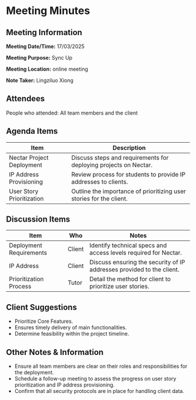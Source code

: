 # Meeting Minutes

## Meeting Information

**Meeting Date/Time:** 17/03/2025

**Meeting Purpose:** Sync Up  

**Meeting Location:** online meeting

**Note Taker:** Lingziluo Xiong

## Attendees

People who attended: All team members and the client


## Agenda Items
| Item                      | Description                                                         |
| ------------------------- | ------------------------------------------------------------------- |
| Nectar Project Deployment | Discuss steps and requirements for deploying projects on Nectar.    |
| IP Address Provisioning   | Review process for students to provide IP addresses to clients.     |
| User Story Prioritization | Outline the importance of prioritizing user stories for the client. |


## Discussion Items
| Item                    | Who    | Notes                                                                 |
| ----------------------- | ------ | --------------------------------------------------------------------- |
| Deployment Requirements | Client | Identify technical specs and access levels required for Nectar.       |
| IP Address              | Client | Discuss ensuring the security of IP addresses provided to the client. |
| Prioritization Process  | Tutor  | Detail the method for client to prioritize user stories.              |


## Client Suggestions
- Prioritize Core Features.
- Ensures timely delivery of main functionalities.
- Determine feasibility within the project timeline. 


## Other Notes & Information
- Ensure all team members are clear on their roles and responsibilities for the deployment.
- Schedule a follow-up meeting to assess the progress on user story prioritization and IP address provisioning.
- Confirm that all security protocols are in place for handling client data.

